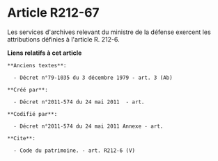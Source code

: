 # Article R212-67

Les services d'archives relevant du ministre de la défense exercent les attributions définies à l'article R. 212-6.

**Liens relatifs à cet article**

	**Anciens textes**:

	  - Décret n°79-1035 du 3 décembre 1979 - art. 3 (Ab)

	**Créé par**:

	  - Décret n°2011-574 du 24 mai 2011  - art.

	**Codifié par**:

	  - Décret n°2011-574 du 24 mai 2011 Annexe - art.

	**Cite**:

	  - Code du patrimoine. - art. R212-6 (V)
